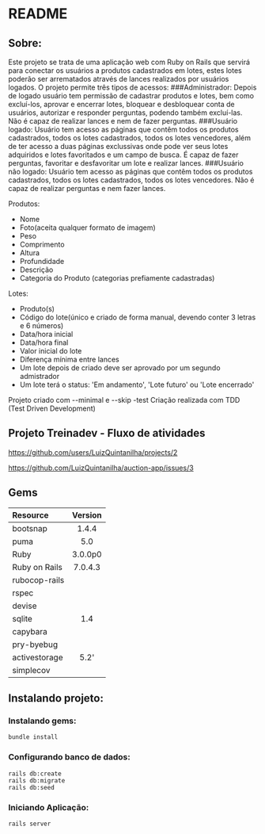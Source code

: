 # README
## Sobre:
Este projeto se trata de uma aplicação  web com Ruby on Rails que servirá para conectar os usuários a produtos cadastrados em lotes, estes lotes poderão ser arrematados através de lances realizados por usuários logados.
O projeto permite três tipos de acessos:
  ###Administrador: 
    Depois de logado usuário  tem permissão de cadastrar produtos e lotes, bem como excluí-los, aprovar e encerrar lotes, bloquear e desbloquear conta de usuários, autorizar e responder perguntas, podendo também excluí-las. Não é capaz de realizar lances e nem de fazer perguntas.
  ###Usuário logado:
    Usuário tem acesso as páginas que contêm todos os produtos cadastrados, todos os lotes cadastrados, todos os lotes vencedores, além de ter acesso a duas páginas exclussivas onde pode ver seus lotes adquiridos e lotes favoritados e um campo de busca. É capaz de fazer perguntas, favoritar e desfavoritar um lote e realizar lances.
  ###Usuário não logado:
    Usuário tem acesso as páginas que contêm todos os produtos cadastrados, todos os lotes cadastrados, todos os lotes vencedores. Não é capaz de realizar perguntas e nem fazer lances.

Produtos:
  - Nome
  - Foto(aceita qualquer formato de imagem)
  - Peso
  - Comprimento
  - Altura
  - Profundidade
  - Descrição
  - Categoria do Produto (categorias prefiamente cadastradas)

Lotes:
  - Produto(s)
  - Código do lote(único e criado de forma manual, devendo conter 3 letras e 6 números)
  - Data/hora inicial
  - Data/hora final
  - Valor inicial do lote
  - Diferença mínima entre lances
  - Um lote depois de criado deve ser aprovado por um segundo admistrador
  - Um lote terá o status: 'Em andamento', 'Lote futuro' ou 'Lote encerrado'


    
Projeto criado com --minimal e --skip -test
Criação realizada com TDD (Test Driven Development)

## Projeto Treinadev - Fluxo de atividades
https://github.com/users/LuizQuintanilha/projects/2

https://github.com/LuizQuintanilha/auction-app/issues/3

## Gems

| Resource | Version|
|:---|:---:|
| bootsnap | 1.4.4 |
| puma | 5.0 |
| Ruby | 3.0.0p0 |
| Ruby on Rails | 7.0.4.3 |
| rubocop-rails ||
| rspec ||
| devise ||
| sqlite | 1.4 |
| capybara ||
| pry-byebug ||
| activestorage | 5.2' |
| simplecov |
## Instalando projeto:

### Instalando gems:

```
bundle install
```
### Configurando banco de dados:
```
rails db:create
rails db:migrate
rails db:seed
```

### Iniciando  Aplicação:
```
rails server
```